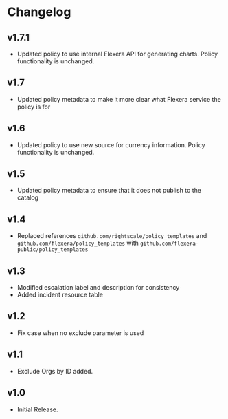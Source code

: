 # Changelog

## v1.7.1

- Updated policy to use internal Flexera API for generating charts. Policy functionality is unchanged.

## v1.7

- Updated policy metadata to make it more clear what Flexera service the policy is for

## v1.6

- Updated policy to use new source for currency information. Policy functionality is unchanged.

## v1.5

- Updated policy metadata to ensure that it does not publish to the catalog

## v1.4

- Replaced references `github.com/rightscale/policy_templates` and `github.com/flexera/policy_templates` with `github.com/flexera-public/policy_templates`

## v1.3

- Modified escalation label and description for consistency
- Added incident resource table

## v1.2

- Fix case when no exclude parameter is used

## v1.1

- Exclude Orgs by ID added.

## v1.0

- Initial Release.
